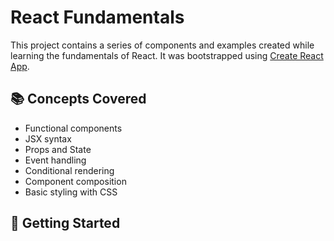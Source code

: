  # React Fundamentals

This project contains a series of components and examples created while learning the fundamentals of React. It was bootstrapped using [Create React App](https://create-react-app.dev/).

## 📚 Concepts Covered

- Functional components
- JSX syntax
- Props and State
- Event handling
- Conditional rendering
- Component composition
- Basic styling with CSS

## 🚀 Getting Started

